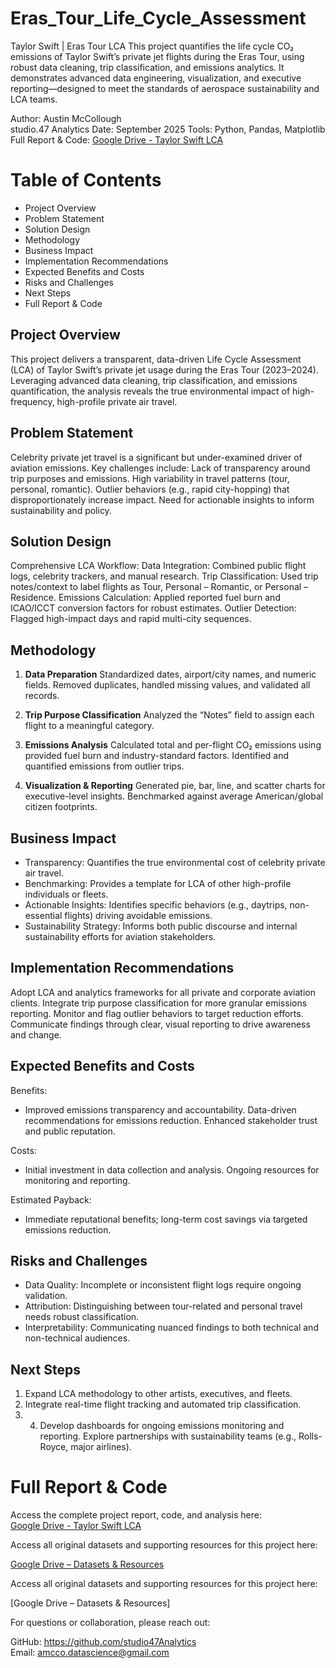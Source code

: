 # Eras_Tour_Life_Cycle_Assessment
Taylor Swift | Eras Tour LCA
This project quantifies the life cycle CO₂ emissions of Taylor Swift’s private jet flights during the Eras Tour, using robust data cleaning, trip classification, and emissions analytics. It demonstrates advanced data engineering, visualization, and executive reporting—designed to meet the standards of aerospace sustainability and LCA teams.

Author: Austin McCollough  
studio.47 Analytics
Date: September 2025
Tools: Python, Pandas, Matplotlib
Full Report & Code: [Google Drive - Taylor Swift LCA](https://drive.google.com/drive/folders/1woP1VchGFpONwi_ejhfrOYhZ-9GdjV7_?usp=sharing)

# Table of Contents

- Project Overview
- Problem Statement
- Solution Design
- Methodology
- Business Impact
- Implementation Recommendations
- Expected Benefits and Costs
- Risks and Challenges
- Next Steps
- Full Report & Code

## Project Overview

This project delivers a transparent, data-driven Life Cycle Assessment (LCA) of Taylor Swift’s private jet usage during the Eras Tour (2023–2024). Leveraging advanced data cleaning, trip classification, and emissions quantification, the analysis reveals the true environmental impact of high-frequency, high-profile private air travel.

## Problem Statement

Celebrity private jet travel is a significant but under-examined driver of aviation emissions. Key challenges include:
Lack of transparency around trip purposes and emissions.
High variability in travel patterns (tour, personal, romantic).
Outlier behaviors (e.g., rapid city-hopping) that disproportionately increase impact.
Need for actionable insights to inform sustainability and policy.

## Solution Design

Comprehensive LCA Workflow:
Data Integration: Combined public flight logs, celebrity trackers, and manual research.
Trip Classification: Used trip notes/context to label flights as Tour, Personal – Romantic, or Personal – Residence.
Emissions Calculation: Applied reported fuel burn and ICAO/ICCT conversion factors for robust estimates.
Outlier Detection: Flagged high-impact days and rapid multi-city sequences.

## Methodology

1. **Data Preparation**
Standardized dates, airport/city names, and numeric fields.
Removed duplicates, handled missing values, and validated all records.

2. **Trip Purpose Classification**
Analyzed the “Notes” field to assign each flight to a meaningful category.

3. **Emissions Analysis**
Calculated total and per-flight CO₂ emissions using provided fuel burn and industry-standard factors.
Identified and quantified emissions from outlier trips.

4. **Visualization & Reporting**
Generated pie, bar, line, and scatter charts for executive-level insights.
Benchmarked against average American/global citizen footprints.

## Business Impact

* Transparency: Quantifies the true environmental cost of celebrity private air travel.
* Benchmarking: Provides a template for LCA of other high-profile individuals or fleets.
* Actionable Insights: Identifies specific behaviors (e.g., daytrips, non-essential flights) driving avoidable emissions.
* Sustainability Strategy: Informs both public discourse and internal sustainability efforts for aviation stakeholders.

## Implementation Recommendations

Adopt LCA and analytics frameworks for all private and corporate aviation clients.
Integrate trip purpose classification for more granular emissions reporting.
Monitor and flag outlier behaviors to target reduction efforts.
Communicate findings through clear, visual reporting to drive awareness and change.

## Expected Benefits and Costs

Benefits:
* Improved emissions transparency and accountability.
Data-driven recommendations for emissions reduction.
Enhanced stakeholder trust and public reputation.

Costs:
* Initial investment in data collection and analysis.
Ongoing resources for monitoring and reporting.

Estimated Payback:  
* Immediate reputational benefits; long-term cost savings via targeted emissions reduction.

## Risks and Challenges

* Data Quality: Incomplete or inconsistent flight logs require ongoing validation.
* Attribution: Distinguishing between tour-related and personal travel needs robust classification.
* Interpretability: Communicating nuanced findings to both technical and non-technical audiences.

## Next Steps

1. Expand LCA methodology to other artists, executives, and fleets.
2. Integrate real-time flight tracking and automated trip classification.
3. 4. Develop dashboards for ongoing emissions monitoring and reporting.
Explore partnerships with sustainability teams (e.g., Rolls-Royce, major airlines).

# Full Report & Code

Access the complete project report, code, and analysis here:  
[Google Drive - Taylor Swift LCA](https://drive.google.com/drive/folders/1woP1VchGFpONwi_ejhfrOYhZ-9GdjV7_?usp=sharing)

Access all original datasets and supporting resources for this project here:  

[Google Drive – Datasets & Resources](https://drive.google.com/drive/folders/1ZUxy-J5qt071J7XSvKBr3N3x5aH1YjlK?usp=share_link)

Access all original datasets and supporting resources for this project here:

[Google Drive – Datasets & Resources]

For questions or collaboration, please reach out:

GitHub: https://github.com/studio47Analytics  
Email: amcco.datascience@gmail.com
